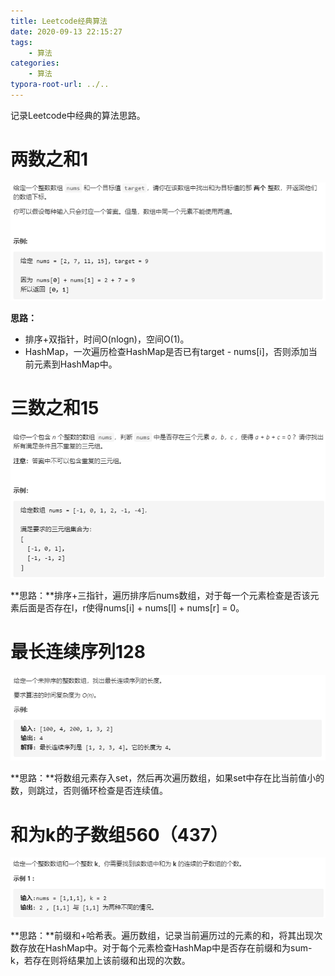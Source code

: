 ```yaml
---
title: Leetcode经典算法
date: 2020-09-13 22:15:27
tags: 
	- 算法
categories:
	- 算法
typora-root-url: ../..
---
```


记录Leetcode中经典的算法思路。

<!--more-->

# 两数之和1

![image-20200913175716328](./images/Leetcode%E7%BB%8F%E5%85%B8%E7%AE%97%E6%B3%95/image-20200913175716328.png)

**思路：**

- 排序+双指针，时间O(nlogn)，空间O(1)。
- HashMap，一次遍历检查HashMap是否已有target - nums[i]，否则添加当前元素到HashMap中。

# 三数之和15

![image-20200913180029903](./images/Leetcode%E7%BB%8F%E5%85%B8%E7%AE%97%E6%B3%95/image-20200913180029903.png)

**思路：**排序+三指针，遍历排序后nums数组，对于每一个元素检查是否该元素后面是否存在l，r使得nums[i] + nums[l] + nums[r] = 0。

# 最长连续序列128

![image-20201021221252211](./images/Leetcode%E7%BB%8F%E5%85%B8%E7%AE%97%E6%B3%95/image-20201021221252211.png)

**思路：**将数组元素存入set，然后再次遍历数组，如果set中存在比当前值小的数，则跳过，否则循环检查是否连续值。

# 和为k的子数组560（437）

![image-20201022155443181](./images/Leetcode%E7%BB%8F%E5%85%B8%E7%AE%97%E6%B3%95/image-20201022155443181.png)

**思路：**前缀和+哈希表。遍历数组，记录当前遍历过的元素的和，将其出现次数存放在HashMap中。对于每个元素检查HashMap中是否存在前缀和为sum-k，若存在则将结果加上该前缀和出现的次数。